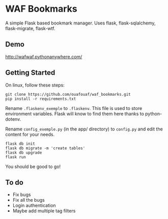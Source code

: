 # WAF Bookmarks

A simple Flask based bookmark manager. Uses flask, flask-sqlalchemy, flask-migrate, flask-wtf.

## Demo

http://wafwaf.pythonanywhere.com/   

## Getting Started

On linux, follow these steps:   
```
git clone https://github.com/ouafouaf/waf_bookmarks.git
pip install -r requirements.txt
```
Rename `.flaskenv_exemple` to `.flaskenv`. This file is used to store environment variables. Flask will know to find them here thanks to python-dotenv.  
  
Rename `config_exemple.py` (in the app/ directory) to `config.py` and edit the content for your needs.  
  
```
flask db init
flask db migrate -m 'create tables'
flask db upgrade
flask run
```
You should be good to go!  

## To do
  
- Fix bugs  
- Fix all the bugs  
- Login authentication  
- Maybe add multiple tag filters  
